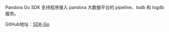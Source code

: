Pandora Go SDK 支持程序接入 pandora 大数据平台的 pipeline、tsdb 和 logdb服务。

GitHub地址：[SDK-Go](https://github.com/qiniu/pandora-go-sdk)